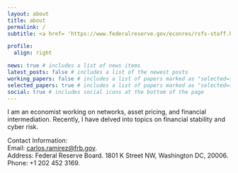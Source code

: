```yaml
---
layout: about
title: about
permalink: /
subtitle: <a href= 'https://www.federalreserve.gov/econres/rsfs-staff.htm'>Division of Research and Statistics. Federal Reserve Board.</a>

profile:
  align: right

news: true # includes a list of news items
latest_posts: false # includes a list of the newest posts
working_papers: false # includes a list of papers marked as "selected={false}"
selected_papers: true # includes a list of papers marked as "selected={true}"
social: true # includes social icons at the bottom of the page
---
```


I am an economist working on networks, asset pricing, and financial intermediation. Recently, I have delved into topics on financial stability and cyber risk.

Contact Information:<br>
Email: <a href = "mailto: carlos.ramirez@frb.gov">carlos.ramirez@frb.gov</a>.<br>
Address: Federal Reserve Board. 1801 K Street NW, Washington DC, 20006. <br>
Phone: +1 202 452 3169.

<br>
